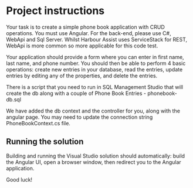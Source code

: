 # Project instructions #

Your task is to create a simple phone book application with CRUD operations. You must use Angular. For the back-end, please use C#, WebApi and Sql Server. Whilst Harbour Assist uses ServiceStack for REST, WebApi is more common so more applicable for this code test.

Your application should provide a form where you can enter in first name, last name, and phone number. You should then be able to perform 4 basic operations: create new entries in your database, read the entries, update entries by editing any of the properties, and delete the entries.

There is a script that you need to run in SQL Management Studio that will create the db along with a couple of Phone Book Entries - phonebook-db.sql

We have added the db context and the controller for you, along with the angular page. You may need to update the connection string PhoneBookContext.cs file.

## Running the solution

Building and running the Visual Studio solution should automatically: build the Angular UI, open a browser window, then redirect you to the Angular application.

Good luck!